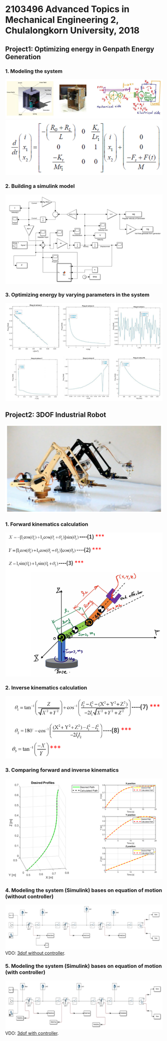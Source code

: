 # 2103496 Advanced Topics in Mechanical Engineering 2, Chulalongkorn University, 2018

## Project1: Optimizing energy in Genpath Energy Generation

### 1. Modeling the system

![](Images/GenpathModel1.png)
![](Images/GenpathModel2.png)

### 2. Building a simulink model

![](Images/GenpathSimulink.png)

### 3. Optimizing energy by varying parameters in the system

![](Images/GenpathGraph.png)

## Project2: 3DOF Industrial Robot

![](Images/3dofMain.png)

### 1. Forward kinematics calculation

![](Images/3dofForwardKinematics.png)

### 2. Inverse kinematics calculation

![](Images/3dofInverseKinematics.png)

### 3. Comparing forward and inverse kinematics

![](Images/3dofGraph.png)

### 4. Modeling the system (Simulink) bases on equation of motion (without controller)

![](Images/3dofWithoutControl.png)
VDO: [3dof without controller](https://github.com/saeth40/Advanced-dynamics/blob/main/3Dof%20Industrial%20Robot/VDO/Linkage%20Free%20Fall.mp4).

### 5. Modeling the system (Simulink) bases on equation of motion (with controller)

![](Images/3dofWithControl.png)
VDO: [3dof with controller](https://github.com/saeth40/Advanced-dynamics/blob/main/3Dof%20Industrial%20Robot/VDO/Linkage%20With%20Control.mp4).
